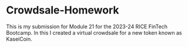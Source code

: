# Crowdsale-Homework
This is my submission for Module 21 for the 2023-24 RICE FinTech Bootcamp. In this I created a virtual crowdsale for a new token known as KaseiCoin.
